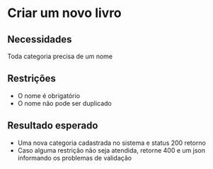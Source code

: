 # Criar um novo livro

## Necessidades
Toda categoria precisa de um nome

## Restrições
- O nome é obrigatório
- O nome não pode ser duplicado

## Resultado esperado
- Uma nova categoria cadastrada no sistema e status 200 retorno
- Caso alguma restrição não seja atendida, retorne 400 e um json informando os problemas de validação